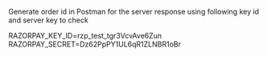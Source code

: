 

Generate order id in Postman for the server response using following key id and server key to check

RAZORPAY_KEY_ID=rzp_test_tgr3VcvAve6Zun
RAZORPAY_SECRET=Dz62PpPY1UL6qR1ZLNBR1oBr


